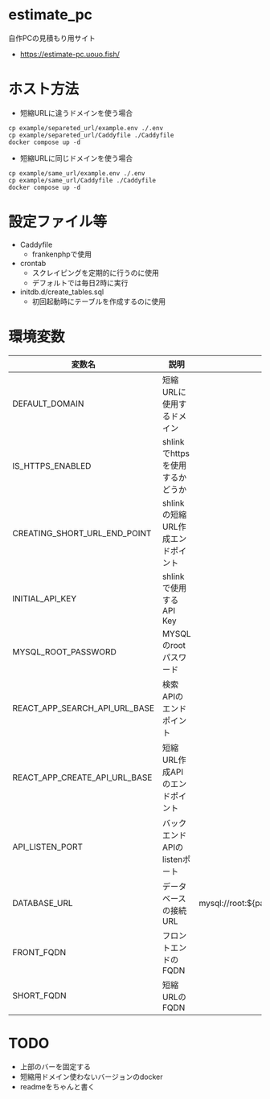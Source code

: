 # estimate_pc
自作PCの見積もり用サイト

- https://estimate-pc.uouo.fish/

# ホスト方法
- 短縮URLに違うドメインを使う場合
```
cp example/separeted_url/example.env ./.env
cp example/separeted_url/Caddyfile ./Caddyfile
docker compose up -d
```
- 短縮URLに同じドメインを使う場合
```
cp example/same_url/example.env ./.env
cp example/same_url/Caddyfile ./Caddyfile
docker compose up -d
```

# 設定ファイル等
- Caddyfile
  - frankenphpで使用
- crontab
  - スクレイピングを定期的に行うのに使用
  - デフォルトでは毎日2時に実行
- initdb.d/create_tables.sql
  - 初回起動時にテーブルを作成するのに使用

# 環境変数
| 変数名                        | 説明                              | 備考                                         |
| ----------------------------- | --------------------------------- | -------------------------------------------- |
| DEFAULT_DOMAIN                | 短縮URLに使用するドメイン         |                                              |
| IS_HTTPS_ENABLED              | shlinkでhttpsを使用するかどうか   |                                              |
| CREATING_SHORT_URL_END_POINT  | shlinkの短縮URL作成エンドポイント |                                              |
| INITIAL_API_KEY               | shlinkで使用するAPI Key           |                                              |
| MYSQL_ROOT_PASSWORD           | MYSQLのrootパスワード             |                                              |
| REACT_APP_SEARCH_API_URL_BASE | 検索APIのエンドポイント           |                                              |
| REACT_APP_CREATE_API_URL_BASE | 短縮URL作成APIのエンドポイント    |                                              |
| API_LISTEN_PORT               | バックエンドAPIのlistenポート     |                                              |
| DATABASE_URL                  | データベースの接続URL             | mysql://root:${password}@db:3306/estimate_pc |
| FRONT_FQDN                    | フロントエンドのFQDN              |                                              |
| SHORT_FQDN                    | 短縮URLのFQDN                     |                                              |

# TODO
- 上部のバーを固定する
- 短縮用ドメイン使わないバージョンのdocker
- readmeをちゃんと書く